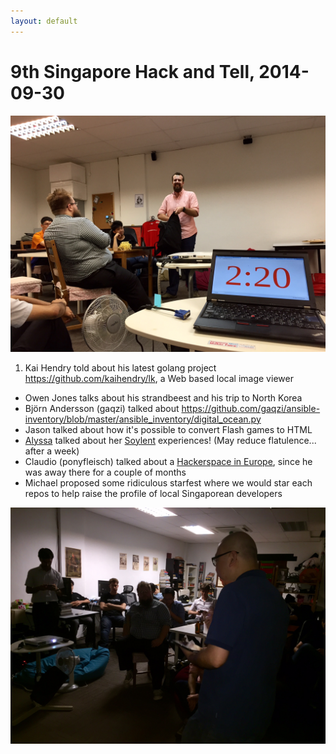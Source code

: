 ```yaml
---
layout: default
---
```

9th Singapore Hack and Tell, 2014-09-30
=======================================

<img src="/assets/images/nkorea.jpg" alt="Owen Jones setting up">

1. Kai Hendry told about his latest golang project <https://github.com/kaihendry/lk>, a Web based local image viewer
* Owen Jones talks about his strandbeest and his trip to North Korea
* Björn Andersson (gaqzi) talked about <https://github.com/gaqzi/ansible-inventory/blob/master/ansible_inventory/digital_ocean.py>
* Jason talked about how it's possible to convert Flash games to HTML
* [Alyssa](http://alyssaquek.blogspot.sg/) talked about her [Soylent](http://www.soylent.me/) experiences! (May reduce flatulence... after a week)
* Claudio (ponyfleisch) talked about a [Hackerspace in Europe](http://sandkasten.sg/), since he was away there for a couple of months
* Michael proposed some ridiculous starfest where we would star each repos to help raise the profile of local Singaporean developers

<img src="/assets/images/mcheng.jpg" alt="Michael Cheng talking about github stars">
